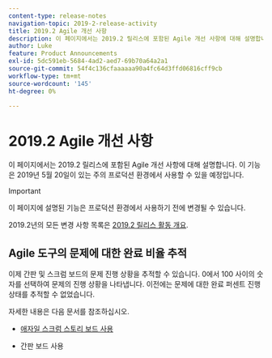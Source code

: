 ```yaml
---
content-type: release-notes
navigation-topic: 2019-2-release-activity
title: 2019.2 Agile 개선 사항
description: 이 페이지에서는 2019.2 릴리스에 포함된 Agile 개선 사항에 대해 설명합니다. 이 기능은 2019년 5월 20일이 있는 주의 프로덕션 환경에서 사용할 수 있을 예정입니다.
author: Luke
feature: Product Announcements
exl-id: 5dc591eb-5684-4ad2-aed7-69b70a64a2a1
source-git-commit: 54f4c136cfaaaaaa90a4fc64d3ffd06816cff9cb
workflow-type: tm+mt
source-wordcount: '145'
ht-degree: 0%

---
```


# 2019.2 Agile 개선 사항

이 페이지에서는 2019.2 릴리스에 포함된 Agile 개선 사항에 대해 설명합니다. 이 기능은 2019년 5월 20일이 있는 주의 프로덕션 환경에서 사용할 수 있을 예정입니다.

>[!IMPORTANT]
>
>이 페이지에 설명된 기능은 프로덕션 환경에서 사용하기 전에 변경될 수 있습니다.

2019.2년의 모든 변경 사항 목록은 [2019.2 릴리스 활동 개요](../../../../product-announcements/product-releases/quarterly-release-archive/2019.2-release-activity/2019.2-release-activity-overview.md).

## Agile 도구의 문제에 대한 완료 비율 추적

이제 간판 및 스크럼 보드의 문제 진행 상황을 추적할 수 있습니다. 0에서 100 사이의 숫자를 선택하여 문제의 진행 상황을 나타냅니다. 이전에는 문제에 대한 완료 퍼센트 진행 상태를 추적할 수 없었습니다.

자세한 내용은 다음 문서를 참조하십시오.

- [애자일 스크럼 스토리 보드 사용](../../../../agile/use-scrum-in-an-agile-team/scrum-board/scrum-board-overview.md)

- 간판 보드 사용
